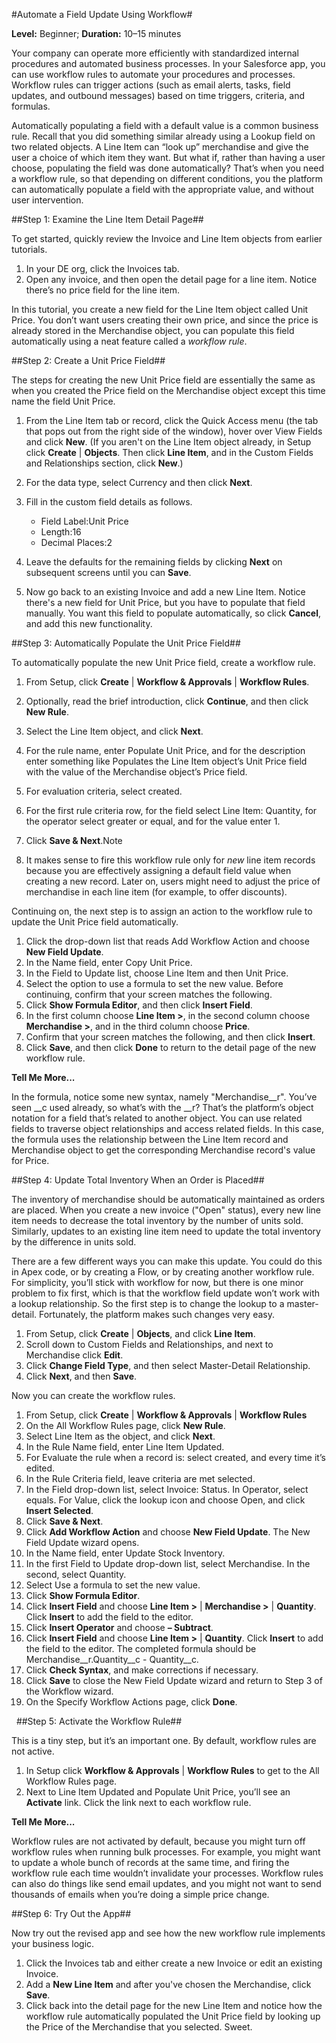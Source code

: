 #Automate a Field Update Using Workflow#

**Level:** Beginner; **Duration:** 10–15 minutes

Your company can operate more efficiently with standardized internal procedures and automated business processes. In your Salesforce app, you can use workflow rules to automate your procedures and processes. Workflow rules can trigger actions (such as email alerts, tasks, field updates, and outbound messages) based on time triggers, criteria, and formulas.

Automatically populating a field with a default value is a common business rule. Recall that you did something similar already using a Lookup field on two related objects. A Line Item can “look up” merchandise and give the user a choice of which item they want. But what if, rather than having a user choose, populating the field was done automatically? That’s when you need a workflow rule, so that depending on different conditions, you the platform can automatically populate a field with the appropriate value, and without user intervention.

##Step 1: Examine the Line Item Detail Page##

To get started, quickly review the Invoice and Line Item objects from earlier tutorials.

1. In your DE org, click the Invoices tab.
2. Open any invoice, and then open the detail page for a line item. Notice there’s no price field for the line item.

In this tutorial, you create a new field for the Line Item object called Unit Price. You don’t want users creating their own price, and since the price is already stored in the Merchandise object, you can populate this field automatically using a neat feature called a _workflow rule_.

##Step 2: Create a Unit Price Field##

The steps for creating the new Unit Price field are essentially the same as when you created the Price field on the Merchandise object except this time name the field Unit Price.

1. From the Line Item tab or record, click the Quick Access menu (the tab that pops out from the right side of the window), hover over View Fields and click **New**. (If you aren't on the Line Item object already, in Setup click **Create** | **Objects**. Then click **Line Item**, and in the Custom Fields and Relationships section, click **New**.)
2. For the data type, select Currency and then click **Next**.
3. Fill in the custom field details as follows.
    - Field Label:Unit Price
    - Length:16
    - Decimal Places:2

4. Leave the defaults for the remaining fields by clicking **Next** on subsequent screens until you can **Save**.
5. Now go back to an existing Invoice and add a new Line Item. Notice there's a new field for Unit Price, but you have to populate that field manually. You want this field to populate automatically, so click **Cancel**, and add this new functionality.

##Step 3: Automatically Populate the Unit Price Field##

To automatically populate the new Unit Price field, create a workflow rule.

1. From Setup, click **Create** | **Workflow & Approvals** | **Workflow Rules**.
2. Optionally, read the brief introduction, click **Continue**, and then click **New Rule**.
3. Select the Line Item object, and click **Next**.
4. For the rule name, enter Populate Unit Price, and for the description enter something like Populates the Line Item object’s Unit Price field with the value of the Merchandise object’s Price field.
5. For evaluation criteria, select created.
6. For the first rule criteria row, for the field select Line Item: Quantity, for the operator select greater or equal, and for the value enter 1.
7. Click **Save & Next**.Note  

8. It makes sense to fire this workflow rule only for _new_ line item records because you are effectively assigning a default field value when creating a new record. Later on, users might need to adjust the price of merchandise in each line item (for example, to offer discounts).  

Continuing on, the next step is to assign an action to the workflow rule to update the Unit Price field automatically.

1. Click the drop-down list that reads Add Workflow Action and choose **New Field Update**.
2. In the Name field, enter Copy Unit Price.
3. In the Field to Update list, choose Line Item and then Unit Price.
4. Select the option to use a formula to set the new value. Before continuing, confirm that your screen matches the following.
5. Click **Show Formula Editor**, and then click **Insert Field**.
6. In the first column choose **Line Item &gt;**, in the second column choose **Merchandise &gt;**, and in the third column choose **Price**.
7. Confirm that your screen matches the following, and then click **Insert**.
8. Click **Save**, and then click **Done** to return to the detail page of the new workflow rule.

**Tell Me More...**

In the formula, notice some new syntax, namely "Merchandise__r". You’ve seen __c used already, so what’s with the __r? That’s the platform’s object notation for a field that’s related to another object. You can use related fields to traverse object relationships and access related fields. In this case, the formula uses the relationship between the Line Item record and Merchandise object to get the corresponding Merchandise record's value for Price.

##Step 4: Update Total Inventory When an Order is Placed##

The inventory of merchandise should be automatically maintained as orders are placed. When you create a new invoice ("Open" status), every new line item needs to decrease the total inventory by the number of units sold. Similarly, updates to an existing line item need to update the total inventory by the difference in units sold.

There are a few different ways you can make this update. You could do this in Apex code, or by creating a Flow, or by creating another workflow rule. For simplicity, you’ll stick with workflow for now, but there is one minor problem to fix first, which is that the workflow field update won’t work with a lookup relationship. So the first step is to change the lookup to a master-detail. Fortunately, the platform makes such changes very easy.

1. From Setup, click **Create** | **Objects**, and click **Line Item**.
2. Scroll down to Custom Fields and Relationships, and next to Merchandise click **Edit**.
3. Click **Change Field Type**, and then select Master-Detail Relationship.
4. Click **Next**, and then **Save**.

Now you can create the workflow rules.

1. From Setup, click **Create** | **Workflow & Approvals** | **Workflow Rules**
2. On the All Workflow Rules page, click **New Rule**.
3. Select Line Item as the object, and click **Next**.
4. In the Rule Name field, enter Line Item Updated.
5. For Evaluate the rule when a record is: select created, and every time it’s edited.
6. In the Rule Criteria field, leave criteria are met selected.
7. In the Field drop-down list, select Invoice: Status. In Operator, select equals. For Value, click the lookup icon and choose Open, and click **Insert Selected**.
8. Click **Save & Next**.
9. Click **Add Workflow Action** and choose **New Field Update**. The New Field Update wizard opens.
10. In the Name field, enter Update Stock Inventory.
11. In the first Field to Update drop-down list, select Merchandise. In the second, select Quantity.
12. Select Use a formula to set the new value.
13. Click **Show Formula Editor**.
14. Click **Insert Field** and choose **Line Item &gt;** | **Merchandise &gt;** | **Quantity**. Click **Insert** to add the field to the editor.
15. Click **Insert Operator** and choose **– Subtract**.
16. Click **Insert Field** and choose **Line Item &gt;** | **Quantity**. Click **Insert** to add the field to the editor. The completed formula should be Merchandise__r.Quantity__c - Quantity__c.
17. Click **Check Syntax**, and make corrections if necessary.
18. Click **Save** to close the New Field Update wizard and return to Step 3 of the Workflow wizard.
19. On the Specify Workflow Actions page, click **Done**.

 
##Step 5: Activate the Workflow Rule##

This is a tiny step, but it’s an important one. By default, workflow rules are not active.

1. In Setup click **Workflow & Approvals** | **Workflow Rules** to get to the All Workflow Rules page.
2. Next to Line Item Updated and Populate Unit Price, you’ll see an **Activate** link. Click the link next to each workflow rule.

**Tell Me More...**

Workflow rules are not activated by default, because you might turn off workflow rules when running bulk processes. For example, you might want to update a whole bunch of records at the same time, and firing the workflow rule each time wouldn’t invalidate your processes. Workflow rules can also do things like send email updates, and you might not want to send thousands of emails when you’re doing a simple price change.

##Step 6: Try Out the App##

Now try out the revised app and see how the new workflow rule implements your business logic.

1. Click the Invoices tab and either create a new Invoice or edit an existing Invoice.
2. Add a **New Line Item** and after you've chosen the Merchandise, click **Save**.
3. Click back into the detail page for the new Line Item and notice how the workflow rule automatically populated the Unit Price field by looking up the Price of the Merchandise that you selected. Sweet.


